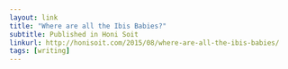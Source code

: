 ```yaml
---
layout: link
title: "Where are all the Ibis Babies?"
subtitle: Published in Honi Soit
linkurl: http://honisoit.com/2015/08/where-are-all-the-ibis-babies/
tags: [writing]
---
```


